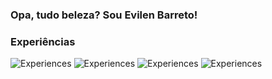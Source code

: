 ### Opa, tudo beleza? Sou Evilen Barreto!

### Experiências

![Experiences](https://img.shields.io/badge/Python-3776AB?style=for-the-badge&logo=python&logoColor=white)
![Experiences](https://img.shields.io/badge/HTML5-E34F26?style=for-the-badge&logo=html5&logoColor=white)
![Experiences](https://img.shields.io/badge/CSS3-1572B6?style=for-the-badge&logo=css3&logoColor=white)
![Experiences](https://img.shields.io/badge/JavaScript-F7DF1E?style=for-the-badge&logo=javascript&logoColor=black)
